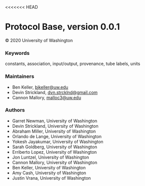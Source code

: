 <<<<<<< HEAD
# Protocol Base, version 0.0.1

&copy; 2020 University of Washington

### Keywords
constants, association, input/output, provenance, tube labels, units
### Maintainers
  - Ben Keller, <bjkeller@uw.edu>
  - Devin Strickland, <dvn.strcklnd@gmail.com>
  - Cannon Mallory, <malloc3@uw.edu>

### Authors
  - Garret Newman, University of Washington
  - Devin Strickland, University of Washington
  - Abraham Miller, University of Washington
  - Orlando de Lange, University of Washington
  - Yokesh Jayakumar, University of Washington
  - Sarah Goldberg, University of Washington
  - Erriberto Lopez, University of Washington
  - Jon Luntzel, University of Washington
  - Cannon Mallory, University of Washington
  - Ben Keller, University of Washington
  - Amy Cash, University of Washington
  - Justin Vrana, University of Washington
